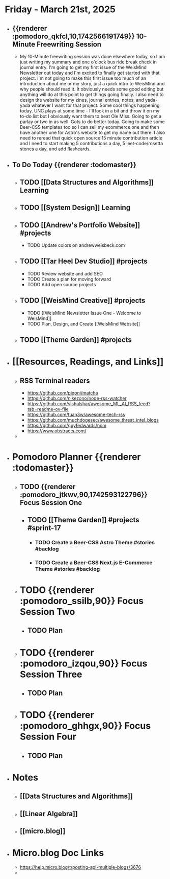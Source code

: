 # Friday - March 21st, 2025
- ## {{renderer :pomodoro_qkfcl,10,1742566191749}}  10-Minute Freewriting Session
	- My 10-Minute freewriting session was done elsewhere today, so I am just writing my summary and one o'clock bus ride break check in journal entry. I'm going to get my first issue of the WeisMind Newsletter out today and I'm excited to finally get started with that project. I'm not going to make this first issue too much of an introduction about me or my story, just a quick intro to WeisMind and why people should read it. It obviously needs some good editing but anything will do at this point to get things going finally. I also need to design the website for my zines, journal entries, notes, and yada-yada whatever I want for that project. Some cool things happening today. UNC plays at some time - I'll look in a bit and throw it on my to-do list but I obviously want them to beat Ole Miss. Going to get a parlay or two in as well. Gots to do better today. Going to make some Beer-CSS templates too so I can sell my ecommerce one and then have another one for Astro's website to get my name out there. I also need to reread that quick open source 15 minute contribution article and I need to start making 5 contributions a day, 5 leet-code/rosetta stones a day, and add flashcards.
- ## To Do Today {{renderer :todomaster}}
	- ## TODO [[Data Structures and Algorithms]] Learning
	- ## TODO [[System Design]] Learning
	- ## TODO [[Andrew's Portfolio Website]] #projects
		- TODO Update colors on andrewweisbeck.com
	- ## TODO [[Tar Heel Dev Studio]] #projects
		- TODO Review website and add SEO
		- TODO Create a plan for moving forward
		- TODO Add open source projects
	- ## TODO [[WeisMind Creative]] #projects
		- TODO [[WeisMind Newsletter Issue One - Welcome to WeisMind]]
		- TODO Plan, Design, and Create [[WeisMind Website]]
	- ## TODO [[Theme Garden]] #projects
- # [[Resources, Readings, and Links]]
	- ## RSS Terminal readers
		- https://github.com/piqoni/matcha
		- https://github.com/nikezono/node-rss-watcher
		- https://github.com/vishalshar/awesome_ML_AI_RSS_feed?tab=readme-ov-file
		- https://github.com/tuan3w/awesome-tech-rss
		- https://github.com/muchdogesec/awesome_threat_intel_blogs
		- https://github.com/guyfedwards/nom
		- https://www.obstracts.com/
	-
- # Pomodoro Planner {{renderer :todomaster}}
	- ## TODO {{renderer :pomodoro_jtkwv,90,1742593122796}}  Focus Session One
		- ## TODO [[Theme Garden]] #projects #sprint-17
			- ### TODO Create a Beer-CSS Astro Theme #stories #backlog
			- ### TODO Create a Beer-CSS Next.js E-Commerce Theme #stories #backlog
	- # TODO {{renderer :pomodoro_ssilb,90}} Focus Session Two
		- ## TODO Plan
	- # TODO {{renderer :pomodoro_izqou,90}} Focus Session Three
		- ## TODO Plan
	- # TODO {{renderer :pomodoro_ghhgx,90}} Focus Session Four
		- ## TODO Plan
- # Notes
	- ## [[Data Structures and Algorithms]]
	- ## [[Linear Algebra]]
	- ## [[micro.blog]]
- # Micro.blog Doc Links
	- https://help.micro.blog/t/posting-api-multiple-blogs/3676
	-